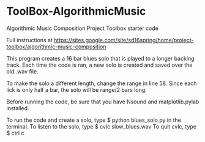 # ToolBox-AlgorithmicMusic
Algorithmic Music Composition Project Toolbox starter code

Full instructions at https://sites.google.com/site/sd16spring/home/project-toolbox/algorithmic-music-composition

This program creates a 16 bar blues solo that is played to a longer backing track. Each time the code is ran, a new solo is created and saved over the old .wav file.

To make the solo a different length, change the range in line 58.  Since each lick is only half a bar, the solo will be range/2 bars long.

Before running the code, be sure that you have Nsound and matplotlib.pylab installed.

To run the code and create a solo, type 
	$ python blues_solo.py
 in the terminal.  To listen to the solo, type 
	$ cvlc slow_blues.wav
To quit cvlc, type
	$ ctrl c
